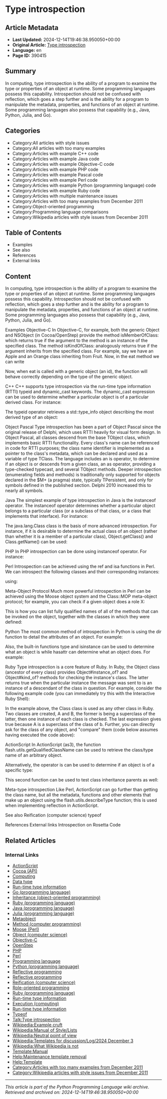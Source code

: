 # Type introspection

## Article Metadata

- **Last Updated:** 2024-12-14T19:46:38.950050+00:00
- **Original Article:** [Type introspection](https://en.wikipedia.org/wiki/Type_introspection)
- **Language:** en
- **Page ID:** 390415

## Summary

In computing, type introspection is the ability of a program to examine the type or properties of an object
at runtime.
Some programming languages possess this capability.
Introspection should not be confused with reflection, which goes a step further and is the ability for a program to manipulate the metadata, properties, and functions of an object at runtime.  Some programming languages also possess that capability  (e.g.,
Java,
Python,
Julia,
and
Go).

## Categories

- Category:All articles with style issues
- Category:All articles with too many examples
- Category:Articles with example C++ code
- Category:Articles with example Java code
- Category:Articles with example Objective-C code
- Category:Articles with example PHP code
- Category:Articles with example Pascal code
- Category:Articles with example Perl code
- Category:Articles with example Python (programming language) code
- Category:Articles with example Ruby code
- Category:Articles with multiple maintenance issues
- Category:Articles with too many examples from December 2011
- Category:Object-oriented programming
- Category:Programming language comparisons
- Category:Wikipedia articles with style issues from December 2011

## Table of Contents

- Examples
- See also
- References
- External links

## Content

In computing, type introspection is the ability of a program to examine the type or properties of an object
at runtime.
Some programming languages possess this capability.
Introspection should not be confused with reflection, which goes a step further and is the ability for a program to manipulate the metadata, properties, and functions of an object at runtime.  Some programming languages also possess that capability  (e.g.,
Java,
Python,
Julia,
and
Go).

Examples
Objective-C
In Objective-C, for example, both the generic Object and NSObject (in Cocoa/OpenStep) provide the method isMemberOfClass: which returns true if the argument to the method is an instance of the specified class. The method isKindOfClass: analogously returns true if the argument inherits from the specified class.
For example, say we have an Apple and an Orange class inheriting from Fruit.
Now, in the eat method we can write

Now, when eat is called with a generic object (an id), the function will behave correctly depending on the type of the generic object.

C++
C++ supports type introspection via the run-time type information (RTTI) typeid and dynamic_cast keywords.
The dynamic_cast expression can be used to determine whether a particular object is of a particular derived class. For instance:

The typeid operator retrieves a std::type_info object describing the most derived type of an object:

Object Pascal
Type introspection has been a part of Object Pascal since the original release of Delphi, which uses RTTI heavily for visual form design. In Object Pascal, all classes descend from the base TObject class, which implements basic RTTI functionality.  Every class's name can be referenced in code for RTTI purposes; the class name identifier is implemented as a pointer to the class's metadata, which can be declared and used as a variable of type TClass.
The language includes an is operator, to determine if an object is or descends from a given class, an as operator, providing a type-checked typecast, and several TObject methods. Deeper introspection (enumerating fields and methods) is traditionally only supported for objects declared in the $M+ (a pragma) state, typically TPersistent, and only for symbols defined in the published section. Delphi 2010 increased this to nearly all symbols.

Java
The simplest example of type introspection in Java is the instanceof operator.  The instanceof operator determines whether a particular object belongs to a particular class (or a subclass of that class, or a class that implements that interface).  For instance:

The java.lang.Class class is the basis of more advanced introspection.
For instance, if it is desirable to determine the actual class of an object (rather than whether it is a member of a particular class), Object.getClass() and Class.getName() can be used:

PHP
In PHP introspection can be done using instanceof operator. For instance:

Perl
Introspection can be achieved using the ref and isa functions in Perl.
We can introspect the following classes and their corresponding instances:

using:

Meta-Object Protocol
Much more powerful introspection in Perl can be achieved using the Moose object system and the Class::MOP meta-object protocol; for example, you can check if a given object does a role X:

This is how you can list fully qualified names of all of the methods that can be invoked on the object, together with the classes in which they were defined:

Python
The most common method of introspection in Python is using the dir function to detail the attributes of an object. For example:

Also, the built-in functions type and isinstance can be used to determine what an object is while hasattr can determine what an object does. For example:

Ruby
Type introspection is a core feature of Ruby. In Ruby, the Object class (ancestor of every class) provides Object#instance_of? and Object#kind_of? methods for checking the instance's class. The latter returns true when the particular instance the message was sent to is an instance of a descendant of the class in question. For example, consider the following example code (you can immediately try this with the Interactive Ruby Shell):

In the example above, the Class class is used as any other class in Ruby. Two classes are created, A and B, the former is being a superclass of the latter, then one instance of each class is checked. The last expression gives true because A is a superclass of the class of b.
Further, you can directly ask for the class of any object, and "compare" them (code below assumes having executed the code above):

ActionScript
In ActionScript (as3), the function flash.utils.getQualifiedClassName can be used to retrieve the class/type name of an arbitrary object.

Alternatively, the operator is can be used to determine if an object is of a specific type:

This second function can be used to test class inheritance parents as well:

Meta-type introspection
Like Perl, ActionScript can go further than getting the class name, but all the metadata, functions and other elements that make up an object using the flash.utils.describeType function; this is used when implementing reflection in ActionScript.

See also
Reification (computer science)
typeof

References
External links
Introspection on Rosetta Code

## Related Articles

### Internal Links

- [ActionScript](https://en.wikipedia.org/wiki/ActionScript)
- [Cocoa (API)](https://en.wikipedia.org/wiki/Cocoa_(API))
- [Computing](https://en.wikipedia.org/wiki/Computing)
- [Data type](https://en.wikipedia.org/wiki/Data_type)
- [Run-time type information](https://en.wikipedia.org/wiki/Run-time_type_information)
- [Go (programming language)](https://en.wikipedia.org/wiki/Go_(programming_language))
- [Inheritance (object-oriented programming)](https://en.wikipedia.org/wiki/Inheritance_(object-oriented_programming))
- [Ruby (programming language)](https://en.wikipedia.org/wiki/Ruby_(programming_language))
- [Java (programming language)](https://en.wikipedia.org/wiki/Java_(programming_language))
- [Julia (programming language)](https://en.wikipedia.org/wiki/Julia_(programming_language))
- [Metaobject](https://en.wikipedia.org/wiki/Metaobject)
- [Method (computer programming)](https://en.wikipedia.org/wiki/Method_(computer_programming))
- [Moose (Perl)](https://en.wikipedia.org/wiki/Moose_(Perl))
- [Object (computer science)](https://en.wikipedia.org/wiki/Object_(computer_science))
- [Objective-C](https://en.wikipedia.org/wiki/Objective-C)
- [OpenStep](https://en.wikipedia.org/wiki/OpenStep)
- [PHP](https://en.wikipedia.org/wiki/PHP)
- [Perl](https://en.wikipedia.org/wiki/Perl)
- [Programming language](https://en.wikipedia.org/wiki/Programming_language)
- [Python (programming language)](https://en.wikipedia.org/wiki/Python_(programming_language))
- [Reflective programming](https://en.wikipedia.org/wiki/Reflective_programming)
- [Reflective programming](https://en.wikipedia.org/wiki/Reflective_programming)
- [Reification (computer science)](https://en.wikipedia.org/wiki/Reification_(computer_science))
- [Role-oriented programming](https://en.wikipedia.org/wiki/Role-oriented_programming)
- [Ruby (programming language)](https://en.wikipedia.org/wiki/Ruby_(programming_language))
- [Run-time type information](https://en.wikipedia.org/wiki/Run-time_type_information)
- [Execution (computing)](https://en.wikipedia.org/wiki/Execution_(computing))
- [Run-time type information](https://en.wikipedia.org/wiki/Run-time_type_information)
- [Typeof](https://en.wikipedia.org/wiki/Typeof)
- [Talk:Type introspection](https://en.wikipedia.org/wiki/Talk:Type_introspection)
- [Wikipedia:Example cruft](https://en.wikipedia.org/wiki/Wikipedia:Example_cruft)
- [Wikipedia:Manual of Style/Lists](https://en.wikipedia.org/wiki/Wikipedia:Manual_of_Style/Lists)
- [Wikipedia:Neutral point of view](https://en.wikipedia.org/wiki/Wikipedia:Neutral_point_of_view)
- [Wikipedia:Templates for discussion/Log/2024 December 3](https://en.wikipedia.org/wiki/Wikipedia:Templates_for_discussion/Log/2024_December_3)
- [Wikipedia:What Wikipedia is not](https://en.wikipedia.org/wiki/Wikipedia:What_Wikipedia_is_not)
- [Template:Manual](https://en.wikipedia.org/wiki/Template:Manual)
- [Help:Maintenance template removal](https://en.wikipedia.org/wiki/Help:Maintenance_template_removal)
- [Help:Template](https://en.wikipedia.org/wiki/Help:Template)
- [Category:Articles with too many examples from December 2011](https://en.wikipedia.org/wiki/Category:Articles_with_too_many_examples_from_December_2011)
- [Category:Wikipedia articles with style issues from December 2011](https://en.wikipedia.org/wiki/Category:Wikipedia_articles_with_style_issues_from_December_2011)

---
_This article is part of the Python Programming Language wiki archive._
_Retrieved and archived on: 2024-12-14T19:46:38.950050+00:00_